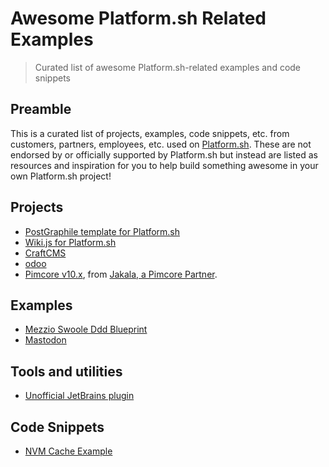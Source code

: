# Awesome Platform.sh Related Examples
> Curated list of awesome Platform.sh-related examples and code snippets

## Preamble
This is a curated list of projects, examples, code snippets, etc. from customers, partners, employees, etc. used on [Platform.sh](https://platform.sh/). These are not endorsed by or officially supported by Platform.sh but instead are listed as resources and inspiration for you to help build something awesome in your own Platform.sh project! 

## Projects
* [PostGraphile template for Platform.sh](https://github.com/platformista/postgraphile)
* [Wiki.js for Platform.sh](https://github.com/platformista/wikijs-platformsh)
* [CraftCMS](https://github.com/platformista/craftcms)
* [odoo](https://github.com/bendll/odoo-template)
* [Pimcore v10.x](https://github.com/enabling-solutions/platformsh-pimcore-template), from [Jakala, a Pimcore Partner](https://pimcore.com/nl/partners/vind-een-solution-partner/jakala-f.k.a.h-farm-enabling-solutions_p222384).

## Examples
* [Mezzio Swoole Ddd Blueprint](https://github.com/benjaminhirsch/mezzio-swoole-ddd-blueprint)
* [Mastodon](https://github.com/OriPekelman/mastodon/tree/platformify)

## Tools and utilities
* [Unofficial JetBrains plugin](https://plugins.jetbrains.com/plugin/18729-platform-sh)

## Code Snippets
* [NVM Cache Example](https://gist.github.com/devicezero/b38ed48bccaef72a0ab24293552992d8)
